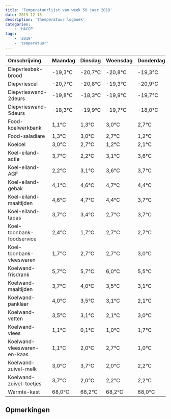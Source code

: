 ```yaml
---
title: 'Temperatuurlijst van week 50 jaar 2019'
date: 2019-12-15
description: 'Themperatuur logboek'
categories:
    - 'HACCP'
tags:
    - '2019'
    - 'temperatuur'
---
```

|Omschrijving|Maandag|Dinsdag|Woensdag|Donderdag|Vrijdag|Zaterdag|Zondag|
|:---|:---|:---|:---|:---|:---|:---|:---|
|Diepvriesbak-brood|-19,3°C|-20,7°C|-20,8°C|-19,3°C|-20,9°C|-20,7°C|-19,0°C|
|Diepvriescel|-20,7°C|-20,8°C|-19,3°C|-20,9°C|-20,7°C|-19,0°C|-19,3°C|
|Diepvrieswand-2deurs|-19,8°C|-18,3°C|-19,9°C|-19,7°C|-18,0°C|-18,3°C|-19,8°C|
|Diepvrieswand-5deurs|-18,3°C|-19,9°C|-19,7°C|-18,0°C|-18,3°C|-19,8°C|-18,9°C|
|Food-koelwerkbank|1,1°C|1,3°C|3,0°C|2,7°C|1,2°C|2,1°C|2,6°C|
|Food-saladiare|1,3°C|3,0°C|2,7°C|1,2°C|2,1°C|2,6°C|2,7°C|
|Koelcel|3,0°C|2,7°C|1,2°C|2,1°C|2,6°C|2,7°C|2,4°C|
|Koel-eiland-actie|3,7°C|2,2°C|3,1°C|3,6°C|3,7°C|3,4°C|2,7°C|
|Koel-eiland-AGF|2,2°C|3,1°C|3,6°C|3,7°C|3,4°C|2,7°C|3,7°C|
|Koel-eiland-gebak|4,1°C|4,6°C|4,7°C|4,4°C|3,7°C|4,7°C|4,7°C|
|Koel-eiland-maaltijden|4,6°C|4,7°C|4,4°C|3,7°C|4,7°C|4,7°C|5,0°C|
|Koel-eiland-tapas|3,7°C|3,4°C|2,7°C|3,7°C|3,7°C|4,0°C|3,5°C|
|Koel-toonbank-foodservice|2,4°C|1,7°C|2,7°C|2,7°C|3,0°C|2,5°C|2,1°C|
|Koel-toonbank-vleeswaren|1,7°C|2,7°C|2,7°C|3,0°C|2,5°C|2,1°C|1,1°C|
|Koelwand-frisdrank|5,7°C|5,7°C|6,0°C|5,5°C|5,1°C|4,1°C|5,0°C|
|Koelwand-maaltijden|3,7°C|4,0°C|3,5°C|3,1°C|2,1°C|3,0°C|3,7°C|
|Koelwand-panklaar|4,0°C|3,5°C|3,1°C|2,1°C|3,0°C|3,7°C|2,0°C|
|Koelwand-vetten|3,5°C|3,1°C|2,1°C|3,0°C|3,7°C|2,0°C|2,2°C|
|Koelwand-vlees|1,1°C|0,1°C|1,0°C|1,7°C|0,0°C|0,2°C|0,2°C|
|Koelwand-vleeswaren-en-kaas|1,1°C|2,0°C|2,7°C|1,0°C|1,2°C|1,2°C|1,0°C|
|Koelwand-zuivel-melk|3,0°C|3,7°C|2,0°C|2,2°C|2,2°C|2,0°C|3,7°C|
|Koelwand-zuivel-toetjes|3,7°C|2,0°C|2,2°C|2,2°C|2,0°C|3,7°C|3,7°C|
|Warmte-kast|68,0°C|68,2°C|68,2°C|68,0°C|69,7°C|69,7°C|69,0°C|

## Opmerkingen


